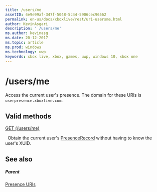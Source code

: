```yaml
---
title: /users/me
assetID: 4e9e99af-347f-5048-5c44-5906cec96562
permalink: en-us/docs/xboxlive/rest/uri-usersme.html
author: KevinAsgari
description: ' /users/me'
ms.author: kevinasg
ms.date: 20-12-2017
ms.topic: article
ms.prod: windows
ms.technology: uwp
keywords: xbox live, xbox, games, uwp, windows 10, xbox one
---
```



# /users/me
Access the current user's presence. 
The domain for these URIs is `userpresence.xboxlive.com`.
  
<a id="ID4EV"></a>

 
## Valid methods

[GET (/users/me)](uri-usersmeget.md)

&nbsp;&nbsp;Obtain the current user's [PresenceRecord](../../json/json-presencerecord.md) without having to know the user's XUID.
 
<a id="ID4E6"></a>

 
## See also
 
<a id="ID4EBB"></a>

 
##### Parent 

[Presence URIs](atoc-reference-presence.md)

   